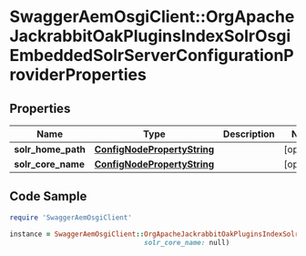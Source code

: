 # SwaggerAemOsgiClient::OrgApacheJackrabbitOakPluginsIndexSolrOsgiEmbeddedSolrServerConfigurationProviderProperties

## Properties

Name | Type | Description | Notes
------------ | ------------- | ------------- | -------------
**solr_home_path** | [**ConfigNodePropertyString**](ConfigNodePropertyString.md) |  | [optional] 
**solr_core_name** | [**ConfigNodePropertyString**](ConfigNodePropertyString.md) |  | [optional] 

## Code Sample

```ruby
require 'SwaggerAemOsgiClient'

instance = SwaggerAemOsgiClient::OrgApacheJackrabbitOakPluginsIndexSolrOsgiEmbeddedSolrServerConfigurationProviderProperties.new(solr_home_path: null,
                                 solr_core_name: null)
```


